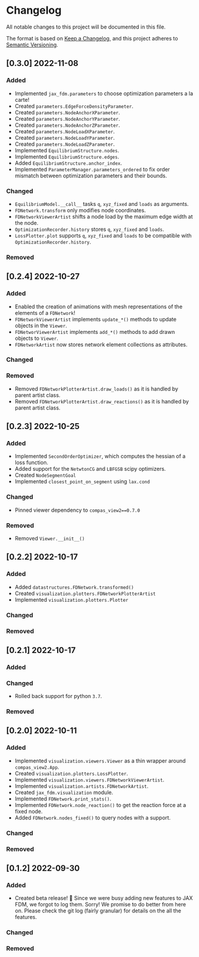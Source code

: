 # Changelog

All notable changes to this project will be documented in this file.

The format is based on [Keep a Changelog](https://keepachangelog.com/en/1.0.0/),
and this project adheres to [Semantic Versioning](https://semver.org/spec/v2.0.0.html).

## [0.3.0] 2022-11-08

### Added
- Implemented `jax_fdm.parameters` to choose optimization parameters a la carte!
- Created `parameters.EdgeForceDensityParameter`.
- Created `parameters.NodeAnchorXParameter`.
- Created `parameters.NodeAnchorYParameter`.
- Created `parameters.NodeAnchorZParameter`.
- Created `parameters.NodeLoadXParameter`.
- Created `parameters.NodeLoadYParameter`.
- Created `parameters.NodeLoadZParameter`.
- Implemented `EquilibriumStructure.nodes`.
- Implemented `EquilibriumStructure.edges`.
- Added `EquilibriumStructure.anchor_index`.
- Implemented `ParameterManager.parameters_ordered` to fix order mismatch between optimization parameters and their bounds.

### Changed

- `EquilibriumModel.__call__` tasks `q`, `xyz_fixed` and `loads` as arguments.
- `FDNetwork.transform` only modifies node coordinates.
- `FDNetworkViewerArtist` shifts a node load by the maximum edge width at the node.
- `OptimizationRecorder.history` stores `q`, `xyz_fixed` and `loads`. 
- `LossPlotter.plot` supports `q`, `xyz_fixed` and `loads` to be compatible with `OptimizationRecorder.history`.

### Removed


## [0.2.4] 2022-10-27

### Added

- Enabled the creation of animations with mesh representations of the elements of a `FDNetwork`!
- `FDNetworkViewerArtist` implements `update_*()` methods to update objects in the `Viewer`.
- `FDNetworViewerArtist` implements `add_*()` methods to add drawn objects to `Viewer`.
- `FDNetworkArtist` now stores network element collections as attributes.

### Changed


### Removed

- Removed `FDNetworkPlotterArtist.draw_loads()` as it is handled by parent artist class.
- Removed `FDNetworkPlotterArtist.draw_reactions()` as it is handled by parent artist class.

## [0.2.3] 2022-10-25

### Added

- Implemented `SecondOrderOptimizer`, which computes the hessian of a loss function.
- Added support for the `NetwtonCG` and `LBFGSB` scipy optimizers.
- Created `NodeSegmentGoal`
- Implemented `closest_point_on_segment` using `lax.cond`

### Changed

- Pinned viewer dependency to `compas_view2==0.7.0`

### Removed

- Removed `Viewer.__init__()`

## [0.2.2] 2022-10-17

### Added

- Added `datastructures.FDNetwork.transformed()` 
- Created `visualization.plotters.FDNetworkPlotterArtist`
- Implemented `visualization.plotters.Plotter`

### Changed

### Removed


## [0.2.1] 2022-10-17

### Added

### Changed

- Rolled back support for python `3.7`.

### Removed


## [0.2.0] 2022-10-11

### Added

- Implemented `visualization.viewers.Viewer` as a thin wrapper around `compas_view2.App`.
- Created `visualization.plotters.LossPlotter`.
- Implemented `visualization.viewers.FDNetworkViewerArtist`.
- Implemented `visualization.artists.FDNetworkArtist`.
- Created `jax_fdm.visualization` module.
- Implemented `FDNetwork.print_stats()`.
- Implemented `FDNetwork.node_reaction()` to get the reaction force at a fixed node.
- Added `FDNetwork.nodes_fixed()` to query nodes with a support.

### Changed

### Removed


## [0.1.2] 2022-09-30

### Added

- Created beta release! 🎉 Since we were busy adding new features to JAX FDM, we forgot to log them. Sorry! We promise to do better from here on. Please check the git log (fairly granular) for details on the all the features.

### Changed

### Removed

